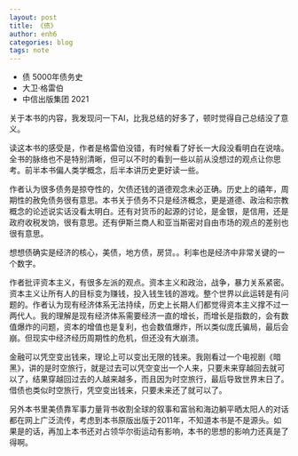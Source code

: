 ```yaml
---
layout: post
title: 《债》
author: enh6
categories: blog
tags: note
---
```


- 债 5000年债务史
- 大卫·格雷伯
- 中信出版集团 2021

关于本书的内容，我发现问一下AI，比我总结的好多了，顿时觉得自己总结没了意义。

读这本书的感受是，作者是格雷伯没错，有时候看了好长一大段没看明白在说啥。全书的脉络也不是特别清晰，但可以不时的看到一些以前从没想过的观点让你思考。前半本书偏人类学概念，后半本讲历史更好读一些。

作者认为很多债务是掠夺性的，欠债还钱的道德观念未必正确。历史上的禧年，周期性的赦免债务很有意思。本书关于债务不只是经济概念，更是道德、政治和宗教概念的论述说实话没看太明白。还有对货币的起源的讨论，是金银，是信用，还是政府收税发饷，很有意思。还有伊斯兰商人和亚当斯密对自由市场的观点的差别也很有意思。

想想债确实是经济的核心，美债，地方债，房贷。。利率也是经济中非常关键的一个数字。

作者批评资本主义，有很多左派的观点。资本主义和政治，战争，暴力关系紧密。资本主义让所有人的目标变为赚钱，投入钱生钱的游戏。整个世界以此运转是有问题的。作者认为现有经济体系无法持续，历史上长期人们都觉得资本主义撑不过一两代人。我的理解是现有经济体系需要经济一直的增长，而增长是指数的，会有数值爆炸的问题，资本的增值也是复利，也会数值爆炸，所以类似庞氏骗局，最后会崩。但现实中经济经历周期性的危机，但还没有大崩溃。

金融可以凭空变出钱来，理论上可以变出无限的钱来。我刚看过一个电视剧《暗黑》，讲的是时空旅行，就是过去可以凭空变出一个人来，只要未来穿越回去就可以了，结果穿越回过去的人越来越多，而且因为时空旅行，最后导致世界末日了。借债也类似时空旅行，凭空变出钱来，只要未来还了就可以了。

另外本书里美债靠军事力量背书收割全球的叙事和富翁和海边躺平晒太阳人的对话都在网上广泛流传，考虑到本书原版出版于2011年，不知道本书是不是源头。如果是的话，再加上本书还对占领华尔街运动有影响，本书的思想的影响力还真是了得啊。
